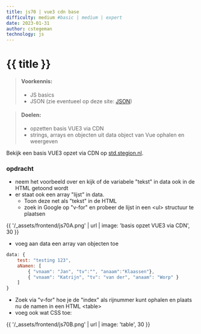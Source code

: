 ```yaml
---
title: js70 | vue3 cdn base
difficulty: medium #basic | medium | expert
date: 2023-01-31
author: cstegeman
technology: js
---
```



# {{ title }}	

> #### Voorkennis:  
> * JS basics
> * JSON (zie eventueel op deze site: [JSON](../js20-or-json/))

> #### Doelen:  
> * opzetten basis VUE3 via CDN
> * strings, arrays en objecten uit data object van Vue ophalen en weergeven

Bekijk een basis VUE3 opzet via CDN op [std.stegion.nl](https://std.stegion.nl/cs_codebase/js74_vue3cdn_base/index.html).

### opdracht
* neem het voorbeeld over en kijk of de variabele "tekst" in data ook in de HTML getoond wordt
* er staat ook een array "lijst" in data. 
  * Toon deze net als "tekst" in de HTML
  * zoek in Google op "v-for" en probeer de lijst in een &lt;ul&gt; structuur te plaatsen 

{{ '/_assets/frontend/js70A.png' | url | image: 'basis opzet VUE3 via CDN', 30 }}

* voeg aan data een array van objecten toe 
```javascript
data: {
    test: "testing 123",
    aNamen: [
        { "vnaam": "Jan", "tv":"", "anaam":"Klaassen"},
        { "vnaam": "Katrijn", "tv": "van der", "anaam": "Worp" }
    ]
}
```
* Zoek via "v-for" hoe je de "index" als rijnummer kunt ophalen en plaats nu de namen in een HTML &lt;table&gt; 
* voeg ook wat CSS toe:

{{ '/_assets/frontend/js70B.png' | url | image: 'table', 30 }}